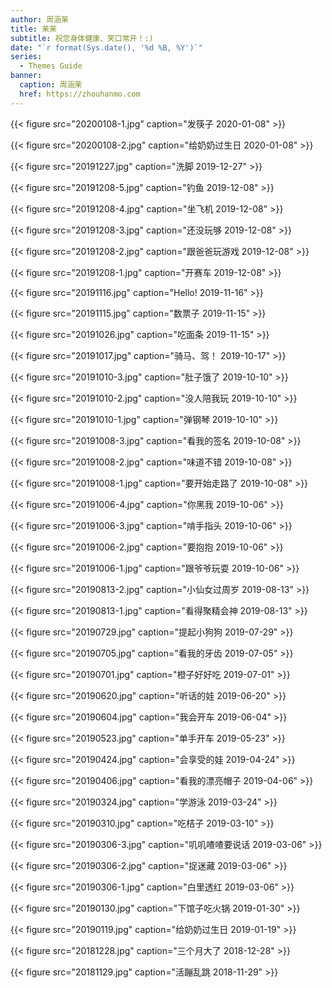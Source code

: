 ```yaml
---
author: 周涵茉
title: 茉茉
subtitle: 祝您身体健康、笑口常开！:)
date: "`r format(Sys.date(), '%d %B, %Y')`"
series:
  - Themes Guide
banner:
  caption: 周涵茉
  href: https://zhouhanmo.com
---
```


{{< figure src="20200108-1.jpg" caption="发筷子 2020-01-08" >}}

{{< figure src="20200108-2.jpg" caption="给奶奶过生日 2020-01-08" >}}

{{< figure src="20191227.jpg" caption="洗脚 2019-12-27" >}}

{{< figure src="20191208-5.jpg" caption="钓鱼 2019-12-08" >}}

{{< figure src="20191208-4.jpg" caption="坐飞机 2019-12-08" >}}

{{< figure src="20191208-3.jpg" caption="还没玩够 2019-12-08" >}}

{{< figure src="20191208-2.jpg" caption="跟爸爸玩游戏 2019-12-08" >}}

{{< figure src="20191208-1.jpg" caption="开赛车 2019-12-08" >}}

{{< figure src="20191116.jpg" caption="Hello! 2019-11-16" >}}

{{< figure src="20191115.jpg" caption="数票子 2019-11-15" >}}

{{< figure src="20191026.jpg" caption="吃面条 2019-11-15" >}}

{{< figure src="20191017.jpg" caption="骑马、驾！ 2019-10-17" >}}

{{< figure src="20191010-3.jpg" caption="肚子饿了 2019-10-10" >}}

{{< figure src="20191010-2.jpg" caption="没人陪我玩 2019-10-10" >}}

{{< figure src="20191010-1.jpg" caption="弹钢琴 2019-10-10" >}}

{{< figure src="20191008-3.jpg" caption="看我的签名 2019-10-08" >}}

{{< figure src="20191008-2.jpg" caption="味道不错 2019-10-08" >}}

{{< figure src="20191008-1.jpg" caption="要开始走路了 2019-10-08" >}}

{{< figure src="20191006-4.jpg" caption="你黑我 2019-10-06" >}}

{{< figure src="20191006-3.jpg" caption="啃手指头 2019-10-06" >}}

{{< figure src="20191006-2.jpg" caption="要抱抱 2019-10-06" >}}

{{< figure src="20191006-1.jpg" caption="跟爷爷玩耍 2019-10-06" >}}

{{< figure src="20190813-2.jpg" caption="小仙女过周岁 2019-08-13" >}}

{{< figure src="20190813-1.jpg" caption="看得聚精会神 2019-08-13" >}}

{{< figure src="20190729.jpg" caption="提起小狗狗 2019-07-29" >}}

{{< figure src="20190705.jpg" caption="看我的牙齿 2019-07-05" >}}

{{< figure src="20190701.jpg" caption="橙子好好吃 2019-07-01" >}}

{{< figure src="20190620.jpg" caption="听话的娃 2019-06-20" >}}

{{< figure src="20190604.jpg" caption="我会开车 2019-06-04" >}}

{{< figure src="20190523.jpg" caption="单手开车 2019-05-23" >}}

{{< figure src="20190424.jpg" caption="会享受的娃 2019-04-24" >}}

{{< figure src="20190406.jpg" caption="看我的漂亮帽子 2019-04-06" >}}

{{< figure src="20190324.jpg" caption="学游泳 2019-03-24" >}}

{{< figure src="20190310.jpg" caption="吃桔子 2019-03-10" >}}

{{< figure src="20190306-3.jpg" caption="叽叽喳喳要说话 2019-03-06" >}}

{{< figure src="20190306-2.jpg" caption="捉迷藏 2019-03-06" >}}

{{< figure src="20190306-1.jpg" caption="白里透红 2019-03-06" >}}

{{< figure src="20190130.jpg" caption="下馆子吃火锅 2019-01-30" >}}

{{< figure src="20190119.jpg" caption="给奶奶过生日 2019-01-19" >}}

{{< figure src="20181228.jpg" caption="三个月大了 2018-12-28" >}}

{{< figure src="20181129.jpg" caption="活蹦乱跳 2018-11-29" >}}
